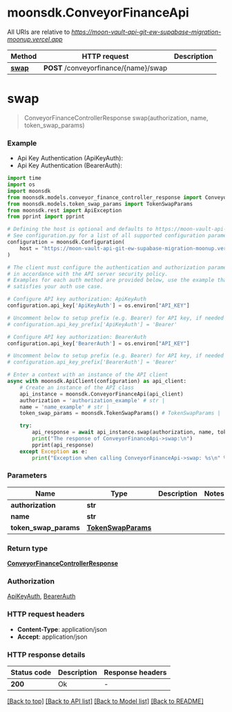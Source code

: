 # moonsdk.ConveyorFinanceApi

All URIs are relative to *https://moon-vault-api-git-ew-supabase-migration-moonup.vercel.app*

Method | HTTP request | Description
------------- | ------------- | -------------
[**swap**](ConveyorFinanceApi.md#swap) | **POST** /conveyorfinance/{name}/swap | 


# **swap**
> ConveyorFinanceControllerResponse swap(authorization, name, token_swap_params)



### Example

* Api Key Authentication (ApiKeyAuth):
* Api Key Authentication (BearerAuth):

```python
import time
import os
import moonsdk
from moonsdk.models.conveyor_finance_controller_response import ConveyorFinanceControllerResponse
from moonsdk.models.token_swap_params import TokenSwapParams
from moonsdk.rest import ApiException
from pprint import pprint

# Defining the host is optional and defaults to https://moon-vault-api-git-ew-supabase-migration-moonup.vercel.app
# See configuration.py for a list of all supported configuration parameters.
configuration = moonsdk.Configuration(
    host = "https://moon-vault-api-git-ew-supabase-migration-moonup.vercel.app"
)

# The client must configure the authentication and authorization parameters
# in accordance with the API server security policy.
# Examples for each auth method are provided below, use the example that
# satisfies your auth use case.

# Configure API key authorization: ApiKeyAuth
configuration.api_key['ApiKeyAuth'] = os.environ["API_KEY"]

# Uncomment below to setup prefix (e.g. Bearer) for API key, if needed
# configuration.api_key_prefix['ApiKeyAuth'] = 'Bearer'

# Configure API key authorization: BearerAuth
configuration.api_key['BearerAuth'] = os.environ["API_KEY"]

# Uncomment below to setup prefix (e.g. Bearer) for API key, if needed
# configuration.api_key_prefix['BearerAuth'] = 'Bearer'

# Enter a context with an instance of the API client
async with moonsdk.ApiClient(configuration) as api_client:
    # Create an instance of the API class
    api_instance = moonsdk.ConveyorFinanceApi(api_client)
    authorization = 'authorization_example' # str | 
    name = 'name_example' # str | 
    token_swap_params = moonsdk.TokenSwapParams() # TokenSwapParams | 

    try:
        api_response = await api_instance.swap(authorization, name, token_swap_params)
        print("The response of ConveyorFinanceApi->swap:\n")
        pprint(api_response)
    except Exception as e:
        print("Exception when calling ConveyorFinanceApi->swap: %s\n" % e)
```



### Parameters


Name | Type | Description  | Notes
------------- | ------------- | ------------- | -------------
 **authorization** | **str**|  | 
 **name** | **str**|  | 
 **token_swap_params** | [**TokenSwapParams**](TokenSwapParams.md)|  | 

### Return type

[**ConveyorFinanceControllerResponse**](ConveyorFinanceControllerResponse.md)

### Authorization

[ApiKeyAuth](../README.md#ApiKeyAuth), [BearerAuth](../README.md#BearerAuth)

### HTTP request headers

 - **Content-Type**: application/json
 - **Accept**: application/json

### HTTP response details

| Status code | Description | Response headers |
|-------------|-------------|------------------|
**200** | Ok |  -  |

[[Back to top]](#) [[Back to API list]](../README.md#documentation-for-api-endpoints) [[Back to Model list]](../README.md#documentation-for-models) [[Back to README]](../README.md)

